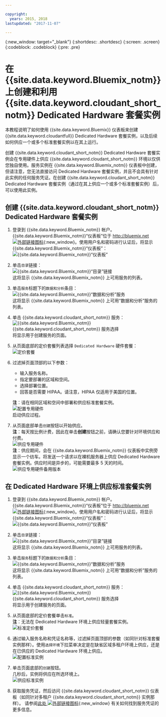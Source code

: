 ```yaml
---

copyright:
  years: 2015, 2018
lastupdated: "2017-11-07"

---
```


{:new_window: target="_blank"}
{:shortdesc: .shortdesc}
{:screen: .screen}
{:codeblock: .codeblock}
{:pre: .pre}

<!-- Acrolinx: 2017-02-23 -->

# 在 {{site.data.keyword.Bluemix_notm}} 上创建和利用 {{site.data.keyword.cloudant_short_notm}} Dedicated Hardware 套餐实例

本教程说明了如何使用 {{site.data.keyword.Bluemix}} 仪表板来创建 {{site.data.keyword.cloudantfull}} Dedicated Hardware 套餐实例，以及后续如何供应一个或多个标准套餐实例以在其上运行。
 

创建 {{site.data.keyword.cloudant_short_notm}} Dedicated Hardware 套餐实例会在专用硬件上供应 {{site.data.keyword.cloudant_short_notm}} 环境以仅供您独自使用。服务实例在 {{site.data.keyword.Bluemix_notm}} 仪表板中创建，但请注意，您无法直接访问 Dedicated Hardware 套餐实例，并且不会具有针对此实例的任何服务凭证。在创建 {{site.data.keyword.cloudant_short_notm}} Dedicated Hardware 套餐实例（通过在其上供应一个或多个标准套餐实例）后，可以使用此实例。

## 创建 {{site.data.keyword.cloudant_short_notm}} Dedicated Hardware 套餐实例

1.  登录到 {{site.data.keyword.Bluemix_notm}} 帐户。<br/>
{{site.data.keyword.Bluemix_notm}}“仪表板”位于 [http://bluemix.net ![外部链接图标](../images/launch-glyph.svg "外部链接图标")](http://bluemix.net){:new_window}。使用用户名和密码进行认证后，将显示 {{site.data.keyword.Bluemix_notm}}“仪表板”：<br/>
    ![{{site.data.keyword.Bluemix_notm}}“仪表板”](images/img0001.png)

2.  单击`目录`链接：<br/>
    ![{{site.data.keyword.Bluemix_notm}}“目录”链接](images/img0002.png)<br/>
这将显示 {{site.data.keyword.Bluemix_notm}} 上可用服务的列表。

3.  单击`服务`标题下的`数据和分析`条目：<br/>
    ![{{site.data.keyword.Bluemix_notm}}“数据和分析”服务](images/img0003.png)<br/>
这将显示 {{site.data.keyword.Bluemix_notm}} 上可用“数据和分析”服务的列表。

4.  单击 {{site.data.keyword.cloudant_short_notm}} 服务：<br/>
    ![ {{site.data.keyword.Bluemix_notm}} {{site.data.keyword.cloudant_short_notm}} 服务选择](images/img0004.png)<br/>
将显示用于创建服务的页面。 

5.  从页面底部的定价套餐列表选择 `Dedicated Hardware` 硬件套餐：<br/>
    ![定价套餐](../tutorials/images/pricing_plan.png)
    
6.  过滤掉页面顶部的以下参数：<br/>
    -   输入服务名称。<br/>
    -   指定要部署的区域和空间。<br/>
    -   选择部署位置。<br/>
    -   回答是否需要 HIPAA。请注意，HIPAA 仅适用于美国的位置。<br/> 
     
    **注**：请在相同区域和空间中部署和供应标准套餐实例。    
    ![配置专用硬件](../tutorials/images/select_deployment_location.png)<br/>
启动供应过程。 
    
7.  从页面底部单击`创建`按钮以开始供应。<br/>
    **注**：每天按比例计费，因此在单击**创建**按钮之前，请确认您要针对环境供应和付费。<br/>
    ![供应专用硬件](../tutorials/images/create_button_provision.png)<br/>
    **注**：供应期间，会在 {{site.data.keyword.Bluemix_notm}} 仪表板中实例旁显示一个纺车。将发送一个请求以在裸机服务器上供应 Dedicated Hardware 套餐实例。供应时间是异步的，可能需要最多 5 天的时间。![供应专用硬件备用版本](../tutorials/images/create_button_provision2.png)<br/>
    
## 在 Dedicated Hardware 环境上供应标准套餐实例

1.  登录到 {{site.data.keyword.Bluemix_notm}} 帐户。<br/>
{{site.data.keyword.Bluemix_notm}}“仪表板”位于 [http://bluemix.net ![外部链接图标](../images/launch-glyph.svg "外部链接图标")](http://bluemix.net){:new_window}。使用用户名和密码进行认证后，将显示 {{site.data.keyword.Bluemix_notm}}“仪表板”：<br/>
    ![{{site.data.keyword.Bluemix_notm}}“仪表板”](images/img0001.png)

2.  单击`目录`链接：<br/>
    ![{{site.data.keyword.Bluemix_notm}}“目录”链接](images/img0002.png)<br/>
这将显示 {{site.data.keyword.Bluemix_notm}} 上可用服务的列表。

3.  单击`服务`标题下的`数据和分析`条目：<br/>
    ![{{site.data.keyword.Bluemix_notm}}“数据和分析”服务](images/img0003.png)<br/>
这将显示 {{site.data.keyword.Bluemix_notm}} 上可用“数据和分析”服务的列表。

4.  单击 {{site.data.keyword.cloudant_short_notm}} 服务：<br>
    ![ {{site.data.keyword.Bluemix_notm}} {{site.data.keyword.cloudant_short_notm}} 服务选择](images/img0004.png)<br/>
将显示用于创建服务的页面。  

5.  从页面底部的定价套餐单击`标准`。<br/>
    **注**：无法在 Dedicated Hardware 环境上供应轻量套餐实例。<br/>
    ![标准定价套餐](../tutorials/images/standard_pricing_plan.png)
    
6.  通过输入服务名称和凭证名称等，过滤掉页面顶部的参数（如同针对标准套餐实例那样）。使用`选择环境`下拉菜单决定是在缺省区域多租户环境上供应，还是在已供应的 Dedicated Hardware 环境上供应。<br/>
    ![配置标准实例](../tutorials/images/select_environment.png)
    
7.  单击页面底部的`创建`按钮。<br/>
    几秒后，实例将供应在所选环境上。<br/>
    ![供应标准实例](../tutorials/images/create_button_provision_standard.png)
    
8.  获取服务凭证，然后访问 {{site.data.keyword.cloudant_short_notm}} 仪表板（如同针对多租户 {{site.data.keyword.cloudant_short_notm}} 实例那样）。
    请参阅[此处 ![外部链接图标](../images/launch-glyph.svg "外部链接图标")](https://console.bluemix.net/docs/services/Cloudant/tutorials/create_service.html#locating-your-service-credentials){:new_window} 有关如何找到服务凭证的更多信息。 
     

